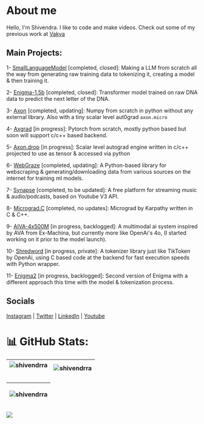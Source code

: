 # About me
Hello, I'm Shivendra. I like to code and make videos. Check out some of my previous work at [Vakya](https://www.youtube.com/@WeAreVakya)

## Main Projects:
1- [SmallLanguageModel](https://github.com/shivendrra/SmallLanguageModel-project) [completed, closed]: Making a LLM from scratch all the way from generating raw training data to tokenizing it, creating a model & then training it.

2- [Enigma-1.5b](https://github.com/shivendrra/enigma-1.5b) [completed, closed]: Transformer model trained on raw DNA data to predict the next letter of the DNA.

3- [Axon](https://github.com/shivendrra/axon) [completed, updating]: Numpy from scratch in python without any external library. Also with a tiny scalar level aut0grad ``axon.micro``

4- [Axgrad](https://github.com/shivendrra/axgrad) [in progress]: Pytorch from scratch, mostly python based but soon will support c/c++ based backend.

5- [Axon.drop](https://github.com/shivendrra/axon-drop) [in progress]: Scalar level autograd engine written in c/c++ projected to use as tensor & accessed via python

6- [WebGraze](https://github.com/shivendrra/web-graze) [completed, updating]: A Python-based library for webscraping & generating/downloading data from various sources on the internet for training ml models.

7- [Synapse](https://github.com/shivendrra/synapse) [completed, to be updated]: A free platform for streaming music & audio/podcasts, based on Youtube V3 API.

8- [Micrograd.C](https://github.com/shivendrra/micrograd.c) [completed, no updates]: Micrograd by Karpathy written in C & C++.

9- [AIVA-4x500M](https://github.com/shivendrra/AIVA-4x500m) [in progress, backlogged]: A multimodal ai system inspired by AVA from Ex-Machina, but currently more like OpenAi's 4o, (I started working on it prior to the model launch).

10- [Shredword](https://github.com/shivendrra/shredword) [in progress, private]: A tokenizer library just like TikToken by OpenAi, using C based code at the backend for fast execution speeds with Python wrapper.

11- [Enigma2](https://github.com/shivendrra/enigma2) [in progress, backlogged]: Second version of Enigma with a different approach this time with the model & tokenization process.

## Socials
[Instagram](https://www.instagram.com/shivendrra_/) | [Twitter](https://twitter.com/shivendrra_) | [LinkedIn](https://www.linkedin.com/in/shivendrra/) | [Youtube](https://youtube.com/@shivendrra_)

# 📊 GitHub Stats:

| <img align="center" src="https://github-readme-stats.vercel.app/api?username=shivendrra&show_icons=true&locale=en" alt="shivendrra" /></p> | <img align="center" src="https://github-readme-stats.vercel.app/api/top-langs?username=shivendrra&show_icons=true&locale=en&layout=compact" alt="shivendrra" /> |
| ------------- | ------------- |

| <p><img align="center" src="https://github-readme-streak-stats.herokuapp.com/?user=shivendrra&" alt="shivendrra" /></p> |
| ------------- |


[![](https://visitcount.itsvg.in/api?id=@shivendrra&icon=0&color=6)](https://visitcount.itsvg.in)